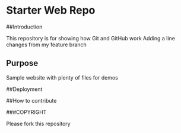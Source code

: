 # Starter Web Repo

##Introduction

This repository is for showing how Git and GitHub work
Adding a line
changes from my feature branch

## Purpose

Sample website with plenty of files for demos

##Deployment

##How to contribute

###COPYRIGHT

Please fork this repository
 
